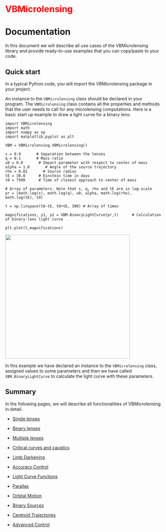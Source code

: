 # <span style="color:red">VBMicrolensing</span>

# Documentation

In this document we will describe all use cases of the VBMicrolensing library and provide ready-to-use examples that you can copy/paste to your code. 

## Quick start

In a typical Python code, you will import the VBMicrolensing package in your project.

An instance to the ```VBMicrolensing``` class should be declared in your program. The ```VBMicrolensing``` class contains all the properties and methods that the user needs to call for any microlensing computations. Here is a basic start up example to draw a light curve for a binary lens:

```
import VBMicrolensing
import math
import numpy as np
import matplotlib.pyplot as plt

VBM = VBMicrolensing.VBMicrolensing()

s = 0.9       # Separation between the lenses
q = 0.1       # Mass ratio
u0 = 0.0       # Impact parameter with respect to center of mass
alpha = 1.0       # Angle of the source trajectory
rho = 0.01       # Source radius
tE = 30.0      # Einstein time in days
t0 = 7500      # Time of closest approach to center of mass

# Array of parameters. Note that s, q, rho and tE are in log-scale
pr = [math.log(s), math.log(q), u0, alpha, math.log(rho), math.log(tE), t0]

t = np.linspace(t0-tE, t0+tE, 300) # Array of times

magnifications, y1, y2 = VBM.BinaryLightCurve(pr,t)      # Calculation of binary-lens light curve

plt.plot(t,magnifications)
```
<img src="figures/BinaryLens_lightcurve.png" width = 400>


In this example we have declared an instance to the ```VBMicrolensing``` class, assigned values to some parameters and then we have called ```VBM.BinaryLightCurve``` to calculate the light curve with these parameters. 

## Summary

In the following pages, we will describe all functionalities of VBMicrolensing in detail.

- [Single lenses](SingleLenses.md)

- [Binary lenses](BinaryLenses.md)

- [Multiple lenses](MultipleLenses.md)

- [Critical curves and caustics](CriticalCurvesAndCaustics.md)

- [Limb Darkening](LimbDarkening.md)

- [Accuracy Control](AccuracyControl.md)

- [Light Curve Functions](LightCurves.md)

- [Parallax](Parallax.md)

- [Orbital Motion](OrbitalMotion.md)

- [Binary Sources](BinarySources.md)

- [Centroid Trajectories](CentroidTrajectories.md)

- [Advanced Control](AdvancedControl.md)
